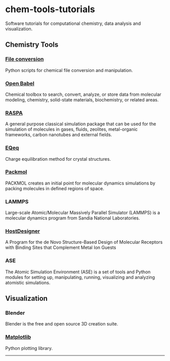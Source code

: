 chem-tools-tutorials
====================

Software tutorials for computational chemistry, data analysis and visualization.

Chemistry Tools
---------------
### [File conversion][file-conversion]
Python scripts for chemical file conversion and manipulation.

### [Open Babel][obabel-page]
Chemical toolbox to search, convert, analyze, or store data from molecular modeling, chemistry, solid-state materials, biochemistry, or related areas.

### [RASPA][raspa-page]
A general purpose classical simulation package that can be used for the simulation of molecules in gases, fluids, zeolites, metal-organic frameworks, carbon nanotubes and external fields.

### [EQeq][eqeq-page]
Charge equilibration method for crystal structures.

### [Packmol][packmol-page]
PACKMOL creates an initial point for molecular dynamics simulations by packing molecules in defined regions of space.

### LAMMPS
Large-scale Atomic/Molecular Massively Parallel Simulator (LAMMPS) is a molecular dynamics program from Sandia National Laboratories.

### [HostDesigner][hd-page]
A Program for the de Novo Structure-Based Design of Molecular Receptors with Binding Sites that Complement Metal Ion Guests

### ASE
The Atomic Simulation Environment (ASE) is a set of tools and Python modules for setting up, manipulating, running, visualizing and analyzing atomistic simulations.

Visualization
-------------

### Blender
Blender is the free and open source 3D creation suite.

### [Matplotlib][matplotlib-page]
Python plotting library.

---------------------------------------------------------------------------------------------------
[obabel-page]: https://kbsezginel.github.io/chem-tools-tutorials/openbabel
[eqeq-page]: https://kbsezginel.github.io/chem-tools-tutorials/eqeq
[raspa-page]: https://kbsezginel.github.io/chem-tools-tutorials/raspa
[hd-page]: https://kbsezginel.github.io/chem-tools-tutorials/hostdesigner
[matplotlib-page]: https://kbsezginel.github.io/chem-tools-tutorials/matplotlib
[packmol-page]: https://kbsezginel.github.io/chem-tools-tutorials/packmol
[file-conversion]: https://kbsezginel.github.io/chem-tools-tutorials/file-conversion
